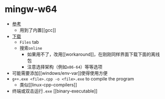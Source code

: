 # mingw-w64
- [参考](https://zhuanlan.zhihu.com/p/76613134)
  - 用到了内置[[gcc]]
- [下载](https://sourceforge.net/projects/mingw-w64/)
  - `Files` tab
  - 搜索`online`
    - 如果用不了，改用[[workaround]]，在刚刚同样界面下载下面的离线包
    - 注意选择架构（例如`x86-64`）等等选项
- 可能需要添加[[windows/env-var]]使得使用方便
- `g++.exe <file>.cpp -o <file>.exe` to compile the program
  - 类似[[linux-cpp-compilers]]
- 终端或双击运行`.exe` [[binary-executable]]